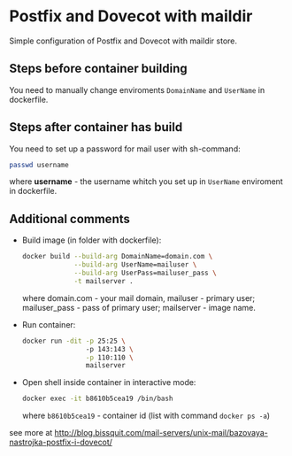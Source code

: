# Postfix and Dovecot with maildir
Simple configuration of Postfix and Dovecot with maildir store.

## Steps before container building

You need to manually change enviroments `DomainName` and `UserName` in dockerfile.

## Steps after container has build

You need to set up a password for mail user with sh-command:
  ```bash
  passwd username
  ```

where __username__ - the username whitch you set up in `UserName` enviroment in dockerfile.

## Additional comments

- Build image (in folder with dockerfile):
  ```bash
  docker build --build-arg DomainName=domain.com \
               --build-arg UserName=mailuser \
               --build-arg UserPass=mailuser_pass \
               -t mailserver .
  ```
  where domain.com - your mail domain, 
    mailuser - primary user;
    mailuser_pass - pass of primary user;
    mailserver - image name.
   
- Run container:
  ```bash
  docker run -dit -p 25:25 \ 
                  -p 143:143 \
                  -p 110:110 \
                  mailserver
  ```
                
- Open shell inside container in interactive mode:
  ```bash
  docker exec -it b8610b5cea19 /bin/bash
  ```

  where `b8610b5cea19` - container id (list with command `docker ps -a`)


see more at http://blog.bissquit.com/mail-servers/unix-mail/bazovaya-nastrojka-postfix-i-dovecot/
